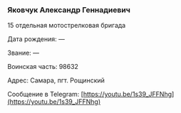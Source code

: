 ### Яковчук Александр Геннадиевич

15 отдельная мотострелковая бригада

Дата рождения: —

Звание: —

Воинская часть: 98632

Адрес: Самара, пгт. Рощинский

Сообщение в Telegram: [https://youtu.be/1s39_JFFNhg](https://youtu.be/1s39_JFFNhg)
